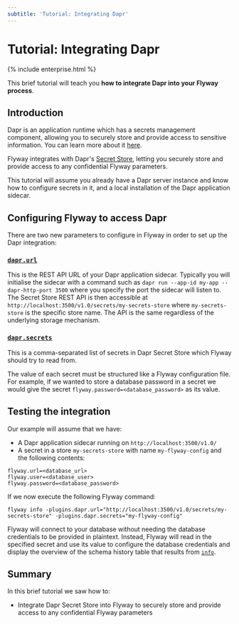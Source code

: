 ```yaml
---
subtitle: 'Tutorial: Integrating Dapr'
---
```


# Tutorial: Integrating Dapr

{% include enterprise.html %}

This brief tutorial will teach you **how to integrate Dapr into your Flyway process**.

## Introduction

Dapr is an application runtime which has a secrets management component, allowing you to securely store and
provide access to sensitive information. You can learn more about it
[here](https://docs.dapr.io/developing-applications/building-blocks/secrets/secrets-overview/).

Flyway integrates with Dapr's [Secret Store](https://docs.dapr.io/developing-applications/building-blocks/secrets),
letting you securely store and provide access to any confidential Flyway parameters.

This tutorial will assume you already have a Dapr server instance and know how to configure secrets in it,
and a local installation of the Dapr application sidecar.

## Configuring Flyway to access Dapr

There are two new parameters to configure in Flyway in order to set up the Dapr integration:

### [`dapr.url`](<Configuration/Flyway Namespace/Flyway Dapr Namespace/Flyway Dapr URL Setting>)

This is the REST API URL of your Dapr application sidecar. Typically you will initialise the sidecar with a command
such as `dapr run --app-id my-app --dapr-http-port 3500` where you specify the port the sidecar will listen to.
The Secret Store REST API is then accessible at `http://localhost:3500/v1.0/secrets/my-secrets-store` where
`my-secrets-store` is the specific store name. The API is the same regardless of the underlying storage mechanism.

### [`dapr.secrets`](<Configuration/Flyway Namespace/Flyway Dapr Namespace/Flyway Dapr Secrets Setting>)

This is a comma-separated list of secrets in Dapr Secret Store which Flyway should try to read from.

The value of each secret must be structured like a Flyway configuration file. For example, if we wanted to store a 
database password in a secret we would give the secret `flyway.password=<database_password>` as its value.

## Testing the integration

Our example will assume that we have:

- A Dapr application sidecar running on `http://localhost:3500/v1.0/`
- A secret in a store `my-secrets-store` with name `my-flyway-config` and the following contents:

```
flyway.url=<database_url>
flyway.user=<database_user>
flyway.password=<database_password>
```

If we now execute the following Flyway command:

```
flyway info -plugins.dapr.url="http://localhost:3500/v1.0/secrets/my-secrets-store" -plugins.dapr.secrets="my-flyway-config"
```

Flyway will connect to your database without needing the database credentials to be provided in plaintext.
Instead, Flyway will read in the specified secret and use its value to configure the database credentials and
display the overview of the schema history table that results from [`info`](Commands/info).

## Summary

In this brief tutorial we saw how to:

- Integrate Dapr Secret Store into Flyway to securely store and provide access to any confidential Flyway parameters
